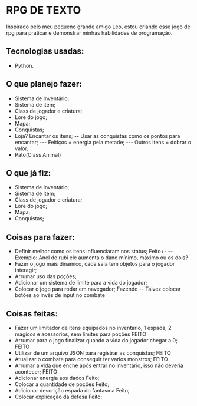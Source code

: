 # RPG DE TEXTO
Inspirado pelo meu pequeno grande amigo Leo, estou criando esse jogo de rpg para praticar e demonstrar minhas habilidades de programação.

## Tecnologias usadas:
- Python.

## O que planejo fazer:
- Sistema de Inventário;
- Sistema de item;
- Class de jogador e criatura;
- Lore do jogo;
- Mapa;
- Conquistas;
- Loja? Encantar os itens;
-- Usar as conquistas como os pontos para encantar;
--- Feitiços = energia pela metade;
--- Outros itens = dobrar o valor;
- Pato(Class Animal)

## O que já fiz:
- Sistema de Inventário;
- Sistema de item;
- Class de jogador e criatura;
- Lore do jogo;
- Mapa;
- Conquistas;

## Coisas para fazer:
- Definir melhor como os itens influenciaram nos status; Feito+-
-- Exemplo: Anel de rubi ele aumenta o dano mínimo, máximo ou os dois?
- Fazer o jogo mais dinamico, cada sala tem objetos para o jogador interagir;
- Arrumar uso das poções;
- Adicionar um sistema de limite para a vida do jogador;
- Colocar o jogo para rodar em navegador; Fazendo
-- Talvez colocar botões ao invês de input no combate

## Coisas feitas:
- Fazer um limitador de itens equipados no inventario, 1 espada, 2 magicos e acessorios, sem limites para poções FEITO
- Arrumar para o jogo finalizar quando a vida do jogador chegar a 0; FEITO
- Utilizar de um arquivo JSON para registrar as conquistas; FEITO
- Atualizar o combate para conseguir ter varios monstros; FEITO
- Arrumar a vida que enche após entrar no inventário, isso não deveria acontecer; FEITO
- Adicionar energia aos dados Feito;
- Colocar a quantidade de poções Feito;
- Adicionar descrição espada do fantasma Feito;
- Colocar explicação da defesa Feito;
